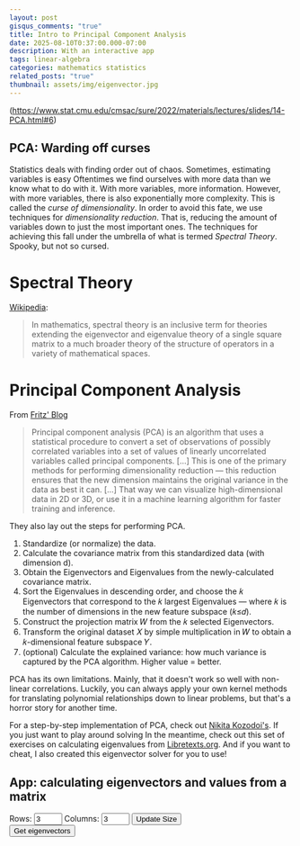 ```yaml
---
layout: post
gisqus_comments: "true"
title: Intro to Principal Component Analysis
date: 2025-08-10T0:37:00.000-07:00
description: With an interactive app
tags: linear-algebra
categories: mathematics statistics
related_posts: "true"
thumbnail: assets/img/eigenvector.jpg
---
```


(https://www.stat.cmu.edu/cmsac/sure/2022/materials/lectures/slides/14-PCA.html#6)

## PCA: Warding off curses

Statistics deals with finding order out of chaos. Sometimes, estimating variables is easy
Oftentimes we find ourselves with more data than we know what to do with it. With more variables, more information. However, with more variables, there is also exponentially more complexity. This is called the _curse of dimensionality_. In order to avoid this fate, we use techniques for _dimensionality reduction_. That is, reducing the amount of variables down to just the most important ones. The techniques for achieving this fall under the umbrella of what is termed _Spectral Theory_. Spooky, but not so cursed.

# Spectral Theory

[Wikipedia](https://en.wikipedia.org/wiki/Spectral_theory):

> In mathematics, spectral theory is an inclusive term for theories extending the eigenvector and eigenvalue theory of a single square matrix to a much broader theory of the structure of operators in a variety of mathematical spaces.

# Principal Component Analysis

From [Fritz' Blog](https://fritz.ai/demystifying-principal-component-analysis-handling-the-curse-of-dimensionality/)

> Principal component analysis (PCA) is an algorithm that uses a statistical procedure to convert a set of observations of possibly correlated variables into a set of values of linearly uncorrelated variables called principal components. \[...\] This is one of the primary methods for performing dimensionality reduction — this reduction ensures that the new dimension maintains the original variance in the data as best it can. \[...\] That way we can visualize high-dimensional data in 2D or 3D, or use it in a machine learning algorithm for faster training and inference.

They also lay out the steps for performing PCA.

1. Standardize (or normalize) the data.
2. Calculate the covariance matrix from this standardized data (with dimension d).
3. Obtain the Eigenvectors and Eigenvalues from the newly-calculated covariance matrix.
4. Sort the Eigenvalues in descending order, and choose the 𝑘 Eigenvectors that correspond to the 𝑘 largest Eigenvalues — where 𝑘 is the number of dimensions in the new feature subspace (𝑘≤𝑑).
5. Construct the projection matrix 𝑊 from the 𝑘 selected Eigenvectors.
6. Transform the original dataset 𝑋 by simple multiplication in 𝑊 to obtain a 𝑘-dimensional feature subspace 𝑌.
7. (optional) Calculate the explained variance: how much variance is captured by the PCA algorithm. Higher value = better.

PCA has its own limitations. Mainly, that it doesn't work so well with non-linear correlations. Luckily, you can always apply your own kernel methods for translating polynomial relationships down to linear problems, but that's a horror story for another time.

For a step-by-step implementation of PCA, check out [Nikita Kozodoi's](https://kozodoi.me/blog/20230326/pca-from-scratch). If you just want to play around solving
In the meantime, check out this set of exercises on calculating eigenvalues from [Libretexts.org](<https://math.libretexts.org/Courses/Cosumnes_River_College/Math_420%3A_Differential_Equations_(Breitenbach)/11%3A_Appendices/06%3A_Eigenvalues_and_Eigenvectors/6.01%3A_Exercises_4.1>). And if you want to cheat, I also created this eigenvector solver for you to use!

## App: calculating eigenvectors and values from a matrix

<div class= "row">
  <div class ="left-column col-sm">
    <label for="matrix-rows">Rows:</label>
    <input type="number" id="matrix-rows" min="1" value="3" style="width: 50px;">
    <label for="matrix-cols">Columns:</label>
    <input type="number" id="matrix-cols" min="1" value="3" style="width: 50px;">
    <button id="matrix-submit">Update Size</button>
    <div id="matrix-container"></div>
    <button id="solve-matrix">Get eigenvectors</button>
  </div>

  <div class = "right-column col-sm">
    <div class="row">
      <div id="eigenvectors">
      <div id="eigenvalues">
    </div>
  </div>
</div>

<script
    defer
    src="{{ site.third_party_libraries.pca-js.url.js }}"
    integrity="{{ site.third_party_libraries.pca-js.integrity.js }}"
    crossorigin="anonymous">
    </script>

<script src="{{ '/assets/js/pca-example-simple.js' | relative_url | bust_file_cache }}" type="module" ></script>
